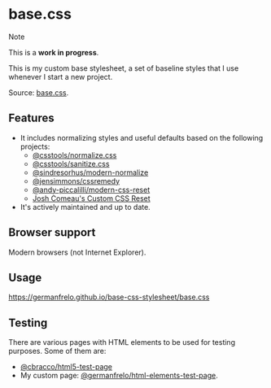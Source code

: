 # base.css

> [!NOTE]
> This is a **work in progress**.

This is my custom base stylesheet, a set of baseline styles that I use whenever I start a new project.

Source: [base.css](base.css).

## Features

- It includes normalizing styles and useful defaults based on the following projects:
  - [@csstools/normalize.css](https://github.com/csstools/normalize.css)
  - [@csstools/sanitize.css](https://github.com/csstools/sanitize.css)
  - [@sindresorhus/modern-normalize](https://github.com/sindresorhus/modern-normalize)
  - [@jensimmons/cssremedy](https://github.com/jensimmons/cssremedy)
  - [@andy-piccalilli/modern-css-reset](https://github.com/andy-piccalilli/modern-css-reset)
  - [Josh Comeau's Custom CSS Reset](https://www.joshwcomeau.com/css/custom-css-reset)
- It's actively maintained and up to date.

## Browser support

Modern browsers (not Internet Explorer).

## Usage

<https://germanfrelo.github.io/base-css-stylesheet/base.css>

## Testing

There are various pages with HTML elements to be used for testing purposes. Some of them are:

- [@cbracco/html5-test-page](https://github.com/cbracco/html5-test-page)
- My custom page: [@germanfrelo/html-elements-test-page](https://github.com/germanfrelo/html-elements-test-page).
